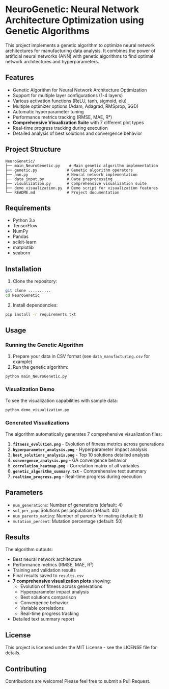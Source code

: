 # NeuroGenetic: Neural Network Architecture Optimization using Genetic Algorithms

This project implements a genetic algorithm to optimize neural network architectures for manufacturing data analysis. It combines the power of artificial neural networks (ANN) with genetic algorithms to find optimal network architectures and hyperparameters.

## Features

- Genetic Algorithm for Neural Network Architecture Optimization
- Support for multiple layer configurations (1-4 layers)
- Various activation functions (ReLU, tanh, sigmoid, elu)
- Multiple optimizer options (Adam, Adagrad, RMSprop, SGD)
- Automatic hyperparameter tuning
- Performance metrics tracking (RMSE, MAE, R²)
- **Comprehensive Visualization Suite** with 7 different plot types
- Real-time progress tracking during execution
- Detailed analysis of best solutions and convergence behavior

## Project Structure

```
NeuroGenetic/
├── main_NeuroGenetic.py    # Main genetic algorithm implementation
├── genetic.py             # Genetic algorithm operators
├── ann.py                 # Neural network implementation
├── data_input.py          # Data preprocessing
├── visualization.py       # Comprehensive visualization suite
├── demo_visualization.py  # Demo script for visualization features
└── README.md              # Project documentation
```

## Requirements

- Python 3.x
- TensorFlow
- NumPy
- Pandas
- scikit-learn
- matplotlib
- seaborn

## Installation

1. Clone the repository:
```bash
git clone ..........
cd NeuroGenetic
```

2. Install dependencies:
```bash
pip install -r requirements.txt
```

## Usage

### Running the Genetic Algorithm

1. Prepare your data in CSV format (see `data_manufacturing.csv` for example)
2. Run the genetic algorithm:
```bash
python main_NeuroGenetic.py
```

### Visualization Demo

To see the visualization capabilities with sample data:
```bash
python demo_visualization.py
```

### Generated Visualizations

The algorithm automatically generates 7 comprehensive visualization files:

1. **`fitness_evolution.png`** - Evolution of fitness metrics across generations
2. **`hyperparameter_analysis.png`** - Hyperparameter impact analysis  
3. **`best_solutions_analysis.png`** - Top 10 solutions detailed analysis
4. **`convergence_analysis.png`** - GA convergence behavior
5. **`correlation_heatmap.png`** - Correlation matrix of all variables
6. **`genetic_algorithm_summary.txt`** - Comprehensive text summary
7. **`realtime_progress.png`** - Real-time progress during execution

## Parameters

- `num_generations`: Number of generations (default: 4)
- `sol_per_pop`: Solutions per population (default: 40)
- `num_parents_mating`: Number of parents for mating (default: 8)
- `mutation_percent`: Mutation percentage (default: 50)

## Results

The algorithm outputs:
- Best neural network architecture
- Performance metrics (RMSE, MAE, R²)
- Training and validation results
- Final results saved to `results.csv`
- **7 comprehensive visualization plots** showing:
  - Evolution of fitness across generations
  - Hyperparameter impact analysis
  - Best solutions comparison
  - Convergence behavior
  - Variable correlations
  - Real-time progress tracking
- Detailed text summary report

## License

This project is licensed under the MIT License - see the LICENSE file for details.

## Contributing

Contributions are welcome! Please feel free to submit a Pull Request.
